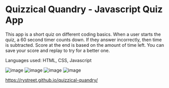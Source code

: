 # Quizzical Quandry - Javascript Quiz App

This app is a short quiz on different coding basics. When a user starts the quiz, a 60 second timer counts down. If they answer incorrectly, then time is subtracted. Score at the end is based on the amount of time left. You can save your score and replay to try for a better one. 

Languages used: HTML, CSS, Javascript

![image](https://user-images.githubusercontent.com/112584082/195227108-b7a9cfe6-52a6-48e6-9284-a111bee83f32.png)
![image](https://user-images.githubusercontent.com/112584082/195227130-d1ed5158-24e9-4dcb-8b5a-fd4ec06b56c7.png)
![image](https://user-images.githubusercontent.com/112584082/195227149-ef8ffccc-ec9b-477a-8f48-b3bc6ae4c019.png)
![image](https://user-images.githubusercontent.com/112584082/195227224-ba39fdc8-5534-4e0f-bba6-e38550addd27.png)

https://rystreet.github.io/quizzical-quandry/
